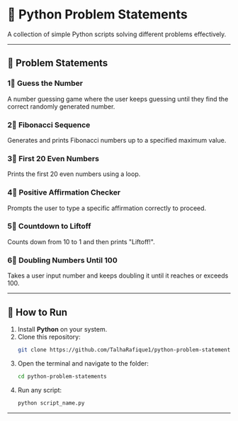 # 📝 Python Problem Statements  

A collection of simple Python scripts solving different problems effectively.  

---

## 🚀 Problem Statements  

### 1⃣ Guess the Number  
A number guessing game where the user keeps guessing until they find the correct randomly generated number.

### 2⃣ Fibonacci Sequence  
Generates and prints Fibonacci numbers up to a specified maximum value.

### 3⃣ First 20 Even Numbers  
Prints the first 20 even numbers using a loop.

### 4⃣ Positive Affirmation Checker  
Prompts the user to type a specific affirmation correctly to proceed.

### 5⃣ Countdown to Liftoff  
Counts down from 10 to 1 and then prints "Liftoff!".

### 6⃣ Doubling Numbers Until 100  
Takes a user input number and keeps doubling it until it reaches or exceeds 100.

---

## 🚀 How to Run  
1. Install **Python** on your system.  
2. Clone this repository:  
   ```bash
   git clone https://github.com/TalhaRafique1/python-problem-statements.git
   ```  
3. Open the terminal and navigate to the folder:  
   ```bash
   cd python-problem-statements
   ```  
4. Run any script:  
   ```bash
   python script_name.py
   ```  

---
